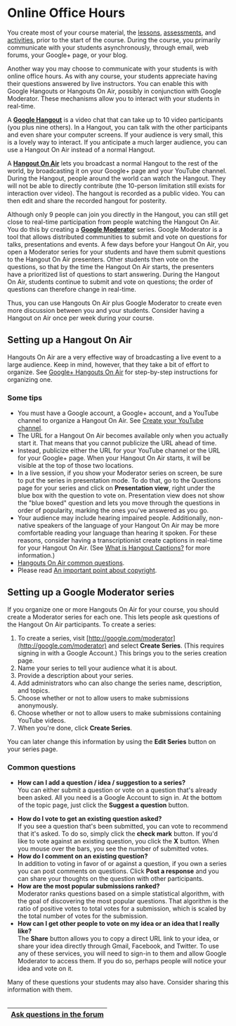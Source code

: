 # Online Office Hours #

You create most of your course material, the [lessons](CreateLessons.md), [assessments](CreateAssessments.md), and [activities](CreateActivities.md), prior to the start of the course. During the course, you primarily communicate with your students asynchronously, through email, web forums, your Google+ page, or your blog.

Another way you may choose to communicate with your students is with online office hours. As with any course, your students appreciate having their questions answered by live instructors. You can enable this with Google Hangouts or Hangouts On Air, possibly in conjunction with Google Moderator.  These mechanisms allow you to interact with your students in real-time.

A **[Google Hangout](http://www.google.com/+/learnmore/hangouts/)** is a video chat that can take up to 10 video participants (you plus nine others). In a Hangout, you can talk with the other participants and even share your computer screens. If your audience is very small, this is a lovely way to interact. If  you anticipate a much larger audience, you can use a Hangout On Air instead of a normal Hangout.

A **[Hangout On Air](http://www.google.com/+/learnmore/hangouts/onair.html)** lets you broadcast a normal Hangout to the rest of the world, by broadcasting it on your Google+ page and your YouTube channel. During the Hangout, people around the world can watch the Hangout. They will not be able to directly contribute (the 10-person limitation still exists for interaction over video). The hangout is recorded as a public video. You can then edit and share the recorded hangout for posterity.

Although only 9 people can join you directly in the Hangout, you can still get close to real-time participation from people watching the Hangout On Air. You do this by creating a **[Google Moderator](http://www.google.com/moderator/)** series. Google Moderator is a tool that allows distributed communities to submit and vote on questions for talks, presentations and events. A few days before your Hangout On Air, you open a Moderator series for your students and have them submit questions to the Hangout On Air presenters. Other students then vote on the questions, so that by the time the Hangout On Air starts, the presenters have a prioritized list of questions to start answering. During the Hangout On Air, students continue to submit and vote on questions; the order of questions can therefore change in real-time.

Thus, you can use Hangouts On Air plus Google Moderator to create even more discussion between you and your students. Consider having a Hangout on Air once per week during your course.

## Setting up a Hangout On Air ##

Hangouts On Air are a very effective way of broadcasting a live event to a large audience. Keep in mind, however, that they take a bit of effort to organize. See [Google+ Hangouts On Air](http://www.google.com/url?sa=t&amp;rct=j&amp;q=&amp;esrc=s&amp;source=web&amp;cd=1&amp;ved=0CFwQFjAA&amp;url=http%3A%2F%2Fservices.google.com%2Ffh%2Ffiles%2Fblogs%2FHangouts_On_Air_Technical_Guide.pdf&amp;ei=_AobUPSmDcH7igKT7IDQCA&amp;usg=AFQjCNHQeYbIaw3r8BgomjusXFYH9XIycg&amp;sig2=F0tnm46dn5vUVnAVIf5pDw) for step-by-step instructions for organizing one.

### Some tips ###

  * You must have a Google account, a Google+ account, and a YouTube channel to organize a Hangout On Air. See [Create your YouTube channel](http://www.youtube.com/create_channel).
  * The URL for a  Hangout On Air becomes available only when you actually start it. That means that you cannot publicize the URL ahead of time.
  * Instead, publicize either the URL for your YouTube channel or the URL for your Google+ page. When your Hangout On Air starts, it will be visible at the top of those two locations.
  * In a live session, if you show your Moderator series on screen, be sure to put the series in presentation mode. To do that, go to the Questions page for your series and click on **Presentation view**, right under the blue box with the question to vote on. Presentation view does not show the "blue boxed" question and lets you move through the questions in order of popularity, marking the ones you've answered as you go.
  * Your audience may include hearing impaired people. Additionally, non-native speakers of the language of your Hangout On Air may be more comfortable reading your language than hearing it spoken. For these reasons, consider having a transcriptionist create captions in real-time for your Hangout On Air. (See [What is Hangout Captions?](https://hangout-captions.appspot.com/) for more information.)
  * [Hangouts On Air common questions](http://support.google.com/plus/bin/answer.py?hl=en&answer=2459411).
  * Please read [An important point about copyright](http://support.google.com/plus/bin/answer.py?hl=en&answer=2553248).

## Setting up a Google Moderator series ##

If you organize one or more Hangouts On Air for your course, you should create a Moderator series for each one. This lets people ask questions of the Hangout On Air participants. To create a series:

  1. To create a series, visit [http://google.com/moderator](http://google.com/moderator) and select **Create Series**. (This requires signing in with a Google Account.) This brings you to the series creation page.
  1. Name your series to tell your audience what it is about.
  1. Provide a description about your series.
  1. Add administrators who can also change the series name, description, and topics.
  1. Choose whether or not to allow users to make submissions anonymously.
  1. Choose whether or not to allow users to make submissions containing YouTube videos.
  1. When you're done, click **Create Series**.

You can later change this information by using the **Edit Series** button on your series page.

### Common questions ###

  * **How can I add a question / idea / suggestion to a series?**<br>You can either submit a question or vote on a question that's already been asked. All you need is a Google Account to sign in. At the bottom of the topic page, just click the <b>Suggest a question</b> button.<br>
<ul><li><b>How do I vote to get an existing question asked?</b><br>If you see a question that's been submitted, you can vote to recommend that it's asked. To do so, simply click the <b>check mark</b> button. If you'd like to vote against an existing question, you click the <b>X</b> button. When you mouse over the bars, you see the number of submitted votes.<br>
</li><li><b>How do I comment on an existing question?</b><br>In addition to voting in favor of or against a question, if you own a series you can post comments on questions. Click <b>Post a response</b> and you can share your thoughts on the question with other participants.<br>
</li><li><b>How are the most popular submissions ranked?</b><br>Moderator ranks questions based on a simple statistical algorithm, with the goal of discovering the most popular questions. That algorithm is the ratio of positive votes to total votes for a submission, which is scaled by the total number of votes for the submission.<br>
</li><li><b>How can I get other people to vote on my idea or an idea that I really like?</b><br>The <b>Share</b> button allows you to copy a direct URL link to your idea, or share your idea directly through Gmail, Facebook, and Twitter. To use any of these services, you will need to sign-in to them and allow Google Moderator to access them. If you do so, perhaps people will notice your idea and vote on it.</li></ul>

Many of these questions your students may also have. Consider sharing this information with them.<br>
<br>
<table><thead><th> <a href='https://groups.google.com/forum/?fromgroups#!categories/course-builder-forum/set-up-and-manage-community'>Ask questions in the forum</a> </th></thead><tbody>